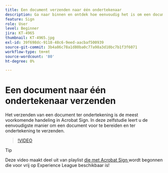 ```yaml
---
title: Een document verzenden naar één ondertekenaar
description: Ga naar binnen en ontdek hoe eenvoudig het is om een document ter ondertekening te verzenden
feature: Sign
role: User
level: Beginner
jira: KT-4965
thumbnail: KT-4965.jpg
exl-id: 39f698dc-9118-48c6-9eed-aacbaf500939
source-git-commit: 3b4a86c78a1d80ba0c77a98a3d10bc7b1f3f6071
workflow-type: tm+mt
source-wordcount: '80'
ht-degree: 0%

---
```


# Een document naar één ondertekenaar verzenden

Het verzenden van een document ter ondertekening is de meest voorkomende handeling in Acrobat Sign. In deze zelfstudie leert u de eenvoudigste manier om een document voor te bereiden en ter ondertekening te verzenden.

>[!VIDEO](https://video.tv.adobe.com/v/341295?quality=12&learn=on&hidetitle=true)

>[!TIP]
>
>Deze video maakt deel uit van playlist [ die met Acrobat Sign ](https://experienceleague.adobe.com/nl/playlists/acrobat-sign-get-started-business-users) wordt begonnen die voor vrij op Experience League beschikbaar is!